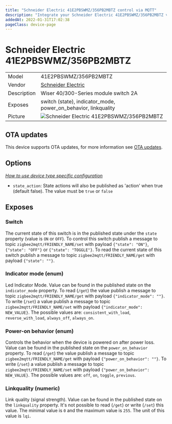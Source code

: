 ```yaml
---
title: "Schneider Electric 41E2PBSWMZ/356PB2MBTZ control via MQTT"
description: "Integrate your Schneider Electric 41E2PBSWMZ/356PB2MBTZ via Zigbee2MQTT with whatever smart home infrastructure you are using without the vendor's bridge or gateway."
addedAt: 2022-01-31T17:02:38
pageClass: device-page
---
```


<!-- !!!! -->
<!-- ATTENTION: This file is auto-generated through docgen! -->
<!-- You can only edit the "Notes"-Section between the two comment lines "Notes BEGIN" and "Notes END". -->
<!-- Do not use h1 or h2 heading within "## Notes"-Section. -->
<!-- !!!! -->

# Schneider Electric 41E2PBSWMZ/356PB2MBTZ

|     |     |
|-----|-----|
| Model | 41E2PBSWMZ/356PB2MBTZ  |
| Vendor  | [Schneider Electric](/supported-devices/#v=Schneider%20Electric)  |
| Description | Wiser 40/300-Series module switch 2A |
| Exposes | switch (state), indicator_mode, power_on_behavior, linkquality |
| Picture | ![Schneider Electric 41E2PBSWMZ/356PB2MBTZ](https://www.zigbee2mqtt.io/images/devices/41E2PBSWMZ-356PB2MBTZ.jpg) |


<!-- Notes BEGIN: You can edit here. Add "## Notes" headline if not already present. -->


<!-- Notes END: Do not edit below this line -->


## OTA updates
This device supports OTA updates, for more information see [OTA updates](../guide/usage/ota_updates.md).


## Options
*[How to use device type specific configuration](../guide/configuration/devices-groups.md#specific-device-options)*

* `state_action`: State actions will also be published as 'action' when true (default false). The value must be `true` or `false`


## Exposes

### Switch 
The current state of this switch is in the published state under the `state` property (value is `ON` or `OFF`).
To control this switch publish a message to topic `zigbee2mqtt/FRIENDLY_NAME/set` with payload `{"state": "ON"}`, `{"state": "OFF"}` or `{"state": "TOGGLE"}`.
To read the current state of this switch publish a message to topic `zigbee2mqtt/FRIENDLY_NAME/get` with payload `{"state": ""}`.

### Indicator mode (enum)
Led Indicator Mode.
Value can be found in the published state on the `indicator_mode` property.
To read (`/get`) the value publish a message to topic `zigbee2mqtt/FRIENDLY_NAME/get` with payload `{"indicator_mode": ""}`.
To write (`/set`) a value publish a message to topic `zigbee2mqtt/FRIENDLY_NAME/set` with payload `{"indicator_mode": NEW_VALUE}`.
The possible values are: `consistent_with_load`, `reverse_with_load`, `always_off`, `always_on`.

### Power-on behavior (enum)
Controls the behavior when the device is powered on after power loss.
Value can be found in the published state on the `power_on_behavior` property.
To read (`/get`) the value publish a message to topic `zigbee2mqtt/FRIENDLY_NAME/get` with payload `{"power_on_behavior": ""}`.
To write (`/set`) a value publish a message to topic `zigbee2mqtt/FRIENDLY_NAME/set` with payload `{"power_on_behavior": NEW_VALUE}`.
The possible values are: `off`, `on`, `toggle`, `previous`.

### Linkquality (numeric)
Link quality (signal strength).
Value can be found in the published state on the `linkquality` property.
It's not possible to read (`/get`) or write (`/set`) this value.
The minimal value is `0` and the maximum value is `255`.
The unit of this value is `lqi`.

